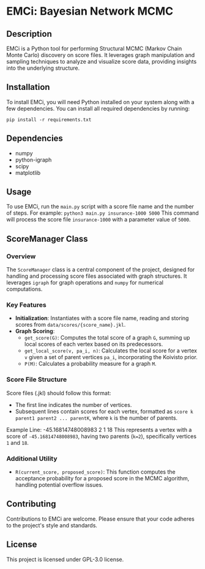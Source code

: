 # EMCi: Bayesian Network MCMC 

## Description
EMCi is a Python tool for performing Structural MCMC (Markov Chain Monte Carlo) discovery on score files. It leverages graph manipulation and sampling techniques to analyze and visualize score data, providing insights into the underlying structure.

## Installation
To install EMCi, you will need Python installed on your system along with a few dependencies. You can install all required dependencies by running:

`pip install -r requirements.txt`

## Dependencies
- numpy
- python-igraph
- scipy
- matplotlib

## Usage
To use EMCi, run the `main.py` script with a score file name and the number of steps. For example:
`python3 main.py insurance-1000 5000`
This command will process the score file `insurance-1000` with a parameter value of `5000`.

## ScoreManager Class

### Overview
The `ScoreManager` class is a central component of the project, designed for handling and processing score files associated with graph structures. It leverages `igraph` for graph operations and `numpy` for numerical computations.

### Key Features
- **Initialization**: Instantiates with a score file name, reading and storing scores from `data/scores/{score_name}.jkl`.
- **Graph Scoring**: 
  - `get_score(G)`: Computes the total score of a graph `G`, summing up local scores of each vertex based on its predecessors.
  - `get_local_score(v, pa_i, n)`: Calculates the local score for a vertex `v` given a set of parent vertices `pa_i`, incorporating the Koivisto prior.
  - `P(M)`: Calculates a probability measure for a graph `M`.

### Score File Structure
Score files (.jkl) should follow this format:
- The first line indicates the number of vertices.
- Subsequent lines contain scores for each vertex, formatted as `score k parent1 parent2 ... parentK`, where `k` is the number of parents.

Example Line: 
-45.16814748008983 2 1 18
This represents a vertex with a score of `-45.16814748008983`, having two parents (`k=2`), specifically vertices `1` and `18`.

### Additional Utility
- `R(current_score, proposed_score)`: This function computes the acceptance probability for a proposed score in the MCMC algorithm, handling potential overflow issues.


## Contributing
Contributions to EMCi are welcome. Please ensure that your code adheres to the project's style and standards.

## License
This project is licensed under GPL-3.0 license.
